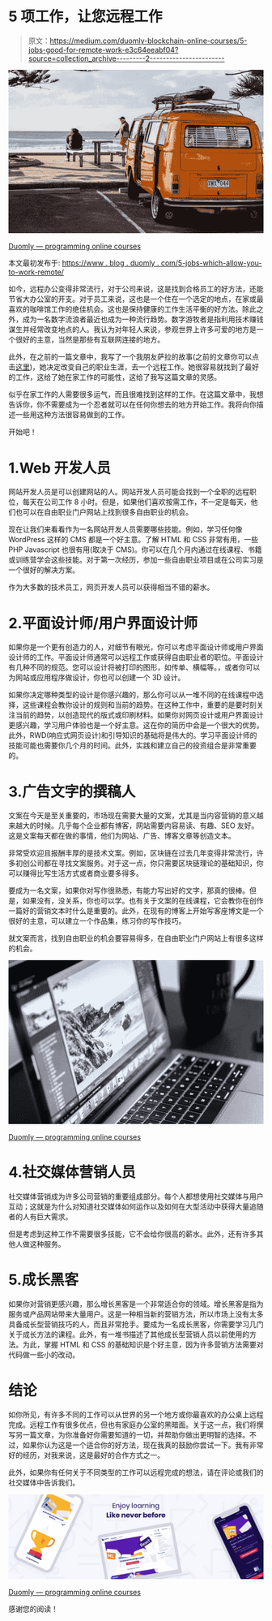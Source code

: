 # 5 项工作，让您远程工作

> 原文：<https://medium.com/duomly-blockchain-online-courses/5-jobs-good-for-remote-work-e3c64eeabf04?source=collection_archive---------2----------------------->

![](img/23a2986629edee6f4d2c65045936f075.png)

[Duomly — programming online courses](https://www.duomly.com)

本文最初发布于:
[https://www . blog . duomly . com/5-jobs-which-allow-you-to-work-remote/](https://www.blog.duomly.com/5-jobs-which-allow-you-to-work-remotely/)

如今，远程办公变得非常流行，对于公司来说，这是找到合格员工的好方法，还能节省大办公室的开支。对于员工来说，这也是一个住在一个选定的地点，在家或最喜欢的咖啡馆工作的绝佳机会。这也是保持健康的工作生活平衡的好方法。除此之外，成为一名数字流浪者最近也成为一种流行趋势。数字游牧者是指利用技术赚钱谋生并经常改变地点的人。我认为对年轻人来说，参观世界上许多可爱的地方是一个很好的主意，当然是那些有互联网连接的地方。

此外，在之前的一篇文章中，我写了一个我朋友萨拉的故事(之前的文章你可以点击[这里](https://www.blog.duomly.com/how-to-change-your-career/))，她决定改变自己的职业生涯，去一个远程工作。她很容易就找到了最好的工作，这给了她在家工作的可能性，这给了我写这篇文章的灵感。

似乎在家工作的人需要很多运气，而且很难找到这样的工作。在这篇文章中，我想告诉你，你不需要成为一个忍者就可以在任何你想去的地方开始工作。我将向你描述一些用这种方法很容易做到的工作。

开始吧！

# 1.Web 开发人员

网站开发人员是可以创建网站的人。网站开发人员可能会找到一个全职的远程职位，每天在公司工作 8 小时。但是，如果他们喜欢按需工作，不一定是每天，他们也可以在自由职业门户网站上找到很多自由职业的机会。

现在让我们来看看作为一名网站开发人员需要哪些技能。例如，学习任何像 WordPress 这样的 CMS 都是一个好主意。了解 HTML 和 CSS 非常有用，一些 PHP Javascript 也很有用(取决于 CMS)。你可以在几个月内通过在线课程、书籍或训练营学会这些技能。对于第一次经历，参加一些自由职业项目或在公司实习是一个很好的解决方案。

作为大多数的技术员工，网页开发人员可以获得相当不错的薪水。

# 2.平面设计师/用户界面设计师

如果你是一个更有创造力的人，对细节有眼光，你可以考虑平面设计师或用户界面设计师的工作。平面设计师通常可以远程工作或获得自由职业者的职位。平面设计有几种不同的规范。您可以设计将被打印的图形，如传单、横幅等。，或者你可以为网站或应用程序做设计，你也可以创建一个 3D 设计。

如果你决定哪种类型的设计是你感兴趣的，那么你可以从一堆不同的在线课程中选择，这些课程会教你设计的规则和当前的趋势。在这种工作中，重要的是要时刻关注当前的趋势，以创造现代的版式或印刷材料。如果你对网页设计或用户界面设计更感兴趣，学习用户体验也是一个好主意。这在你的简历中会是一个很大的优势。此外，RWD(响应式网页设计)和引导知识的基础将是伟大的。学习平面设计师的技能可能也需要你几个月的时间。此外，实践和建立自己的投资组合是非常重要的。

# 3.广告文字的撰稿人

文案在今天是至关重要的，市场现在需要大量的文案，尤其是当内容营销的意义越来越大的时候。几乎每个企业都有博客，网站需要内容易读、有趣、SEO 友好。这是文案每天都在做的事情，他们为网站、广告、博客文章等创造文本。

非常受欢迎且报酬丰厚的是技术文案。例如，区块链在过去几年变得非常流行，许多初创公司都在寻找文案服务。对于这一点，你只需要区块链理论的基础知识，你可以赚得比写生活方式或者商业要多得多。

要成为一名文案，如果你对写作很熟悉，有能力写出好的文字，那真的很棒。但是，如果没有，没关系，你也可以学。也有关于文案的在线课程，它会教你在创作一篇好的营销文本时什么是重要的。此外，在现有的博客上开始写客座博文是一个很好的主意，可以建立一个作品集，练习你的写作技巧。

就文案而言，找到自由职业的机会要容易得多，在自由职业门户网站上有很多这样的机会。

![](img/57364e5ff8a5eb7c4d26dadacf0bb36d.png)

[Duomly — programming online courses](https://www.duomly.com)

# 4.社交媒体营销人员

社交媒体营销成为许多公司营销的重要组成部分。每个人都想使用社交媒体与用户互动；这就是为什么对知道社交媒体如何运作以及如何在大型活动中获得大量追随者的人有巨大需求。

但是考虑到这种工作不需要很多技能，它不会给你很高的薪水。此外，还有许多其他人做这种服务。

# 5.成长黑客

如果你对营销更感兴趣，那么增长黑客是一个非常适合你的领域。增长黑客是指为服务或产品网站带来大量用户。这是一种相当新的营销方法，所以市场上没有太多具备成长型营销技巧的人，而且非常抢手。要成为一名成长黑客，你需要学习几门关于成长方法的课程。此外，有一堆书描述了其他成长型营销人员以前使用的方法。为此，掌握 HTML 和 CSS 的基础知识是个好主意，因为许多营销方法需要对代码做一些小的改动。

# 结论

如你所见，有许多不同的工作可以从世界的另一个地方或你最喜欢的办公桌上远程完成。远程工作有很多优点，但也有家庭办公室的黑暗面。关于这一点，我们将撰写另一篇文章，为你准备好你需要知道的一切，并帮助你做出更明智的选择。不过，如果你认为这是一个适合你的好方法，现在我真的鼓励你尝试一下。我有非常好的经历，对我来说，这是最好的合作方式之一。

此外，如果你有任何关于不同类型的工作可以远程完成的想法，请在评论或我们的社交媒体中告诉我们。

![](img/2bebe9fe48fb99c5d1c4456e97533030.png)

[Duomly — programming online courses](https://www.duomly.com)

感谢您的阅读！